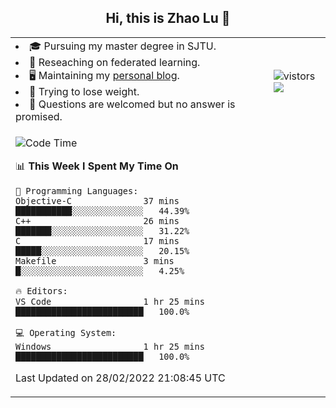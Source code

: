 <h2 align="center"> Hi, this is Zhao Lu 👋</h2>

<table style="overflow:hidden;">
    <tr> 
        <td>
            <li>🎓 Pursuing my master degree in SJTU.</li>
            <li>🌱 Reseaching on federated learning.</li>
            <li>🖥️ Maintaining my <a href="https://ifarewell.xyz">personal blog</a>.</li>
            <li>💪 Trying to lose weight.</li>
            <li>💬 Questions are welcomed but no answer is promised.</li> 
        </td>
        <td>
            <img src="https://visitor-badge.glitch.me/badge?page_id=ifarewell" alt="vistors" />
        <br>
          <img src="https://github-readme-stats.vercel.app/api?username=ifarewell&theme=graywhite&hide=prs,contribs&show_icons=true&hide_border=true&icon_color=CE1D2D&text_color=718096&bg_color=ffffff&hide_title=true" />
        </td>
    </tr>
    <tr>
        <td colspan="2">
            
<!--START_SECTION:waka-->
![Code Time](http://img.shields.io/badge/Code%20Time-100%20hrs%207%20mins-blue)

📊 **This Week I Spent My Time On** 

```text
💬 Programming Languages: 
Objective-C              37 mins             ███████████░░░░░░░░░░░░░░   44.39% 
C++                      26 mins             ███████░░░░░░░░░░░░░░░░░░   31.22% 
C                        17 mins             █████░░░░░░░░░░░░░░░░░░░░   20.15% 
Makefile                 3 mins              █░░░░░░░░░░░░░░░░░░░░░░░░   4.25%

🔥 Editors: 
VS Code                  1 hr 25 mins        █████████████████████████   100.0%

💻 Operating System: 
Windows                  1 hr 25 mins        █████████████████████████   100.0%

```


 Last Updated on 28/02/2022 21:08:45 UTC
<!--END_SECTION:waka-->
            
</td></tr>
</table>

